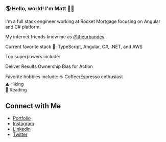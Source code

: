 ### 🌎 Hello, world! I'm Matt 👋🏼
I'm a full stack engineer working at Rocket Mortgage focusing on Angular and C# platform. 

My internet friends know me as [@theurbandev](https://www.instagram.com/theurbandev/)..


Current favorite stack 🥞: TypeScript, Angular, C#, .NET, and AWS

Top superpowers include:

Deliver Results
Ownership
Bias for Action


Favorite hobbies include:
☕ Coffee/Espresso enthusiast <br>
⛰️ Hiking <br>
📖 Reading <br>


## Connect with Me
- [Portfolio](https://www.juliacodes.com/) <br/>
- [Instagram](https://www.instagram.com/juliacodes) <br/>
- [Linkedin](https://www.linkedin.com/in/juliacodes/) <br/>
- [Twitter](https://twitter.com/julia_codes) <br/>
